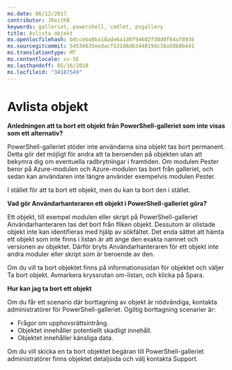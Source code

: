 ```yaml
---
ms.date: 06/12/2017
contributor: JKeithB
keywords: galleriet, powershell, cmdlet, psgallery
title: Avlista objekt
ms.openlocfilehash: bdcceba0ba18ade6a1d0f94602fd8d0f64af8936
ms.sourcegitcommit: 54534635eedacf531d8d6344019dc16a50b8b441
ms.translationtype: MT
ms.contentlocale: sv-SE
ms.lasthandoff: 05/16/2018
ms.locfileid: "34187549"
---
```

# <a name="unlisting-items"></a>Avlista objekt

**Anledningen att ta bort ett objekt från PowerShell-galleriet som inte visas som ett alternativ?**

PowerShell-galleriet stöder inte användarna sina objekt tas bort permanent.
Detta gör det möjligt för andra att ta beroenden på objekten utan att bekymra dig om eventuella radbrytningar i framtiden.
Om modulen Pester beror på Azure-modulen och Azure-modulen tas bort från galleriet, och sedan kan användaren inte längre använder exempelvis modulen Pester.

I stället för att ta bort ett objekt, men du kan ta bort den i stället.

**Vad gör Användarhanteraren ett objekt i PowerShell-galleriet göra?**

Ett objekt, till exempel modulen eller skript på PowerShell-galleriet Användarhanteraren tas det bort från fliken objekt. Dessutom är olistade objekt inte kan identifieras med hjälp av sökfältet.
Det enda sättet att hämta ett objekt som inte finns i listan är att ange den exakta namnet och versionen av objektet.
Därför bryts Användarhanteraren för ett objekt inte andra moduler eller skript som är beroende av den.

Om du vill ta bort objektet finns på informationssidan för objektet och väljer Ta bort objekt. Avmarkera kryssrutan om-listan, och klicka på Spara.

**Hur kan jag ta bort ett objekt**

Om du får ett scenario där borttagning av objekt är nödvändiga, kontakta administratörer för PowerShell-galleriet.
Ogiltig borttagning scenarier är:
- Frågor om upphovsrättsintrång.
- Objektet innehåller potentiellt skadligt innehåll.
- Objektet innehåller känsliga data.

Om du vill skicka en ta bort objektet begäran till PowerShell-galleriet administratörer finns objektet detaljsida och välj kontakta Support.